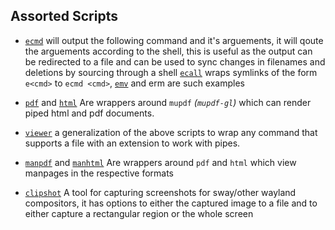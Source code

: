 ## Assorted Scripts

  - [`ecmd`](./ecmd) will output the following command and it's arguements, it will qoute the
  arguements according to the shell, this is useful as the output can be redirected to a file
  and can be used to sync changes in filenames and deletions by sourcing through a shell
  [`ecall`](./ecall) wraps symlinks of the form `e<cmd>` to `ecmd <cmd>`, [`emv`](./emv) and erm are such examples

  - [`pdf`](./pdf) and [`html`](./html) Are wrappers around `mupdf` _(`mupdf-gl`)_ which can render
  piped html and pdf documents.

  - [`viewer`](./viewer) a generalization of the above scripts to wrap any command that supports a
  file with an extension to work with pipes.
  
  - [`manpdf`](./manpdf) and [`manhtml`](./manhtml) Are wrappers around `pdf` and `html` which view
  manpages in the respective formats

  - [`clipshot`](./clipshot)
    A tool for capturing screenshots for sway/other wayland compositors, it has options to either
    the captured image to a file and to either capture a rectangular region or the whole screen
